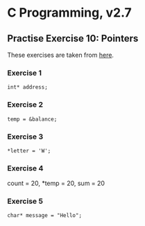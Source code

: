# C Programming, v2.7
## Practise Exercise 10: Pointers

These exercises are taken from [here](http://gd.tuwien.ac.at/languages/c/programming-bbrown/c_0771.htm).

### Exercise 1
`int* address;`

### Exercise 2
`temp = &balance;`

### Exercise 3
`*letter = 'W';`

### Exercise 4
count = 20, *temp = 20, sum = 20

### Exercise 5
`char* message = "Hello";`